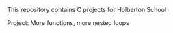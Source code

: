 This repository contains C projects for Holberton School

Project: More functions, more nested loops

